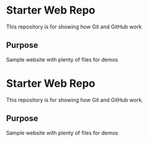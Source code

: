 # Starter Web Repo

This repository is for showing how Git and GitHub work

## Purpose

Sample website with plenty of files for demos

# Starter Web Repo

This repository is for showing how Git and GitHub work.

## Purpose

Sample website with plenty of files for demos
